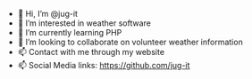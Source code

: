 - 👋 Hi, I’m @jug-it
- 👀 I’m interested in weather software
- 🌱 I’m currently learning PHP
- 💞️ I’m looking to collaborate on volunteer weather information
- 📫 Contact with me through my website
- 📫 Social Media links: https://github.com/jug-it

<!---
jug-it/jug-it is a ✨ special ✨ repository because its `README.md` (this file) appears on your GitHub profile.
You can click the Preview link to take a look at your changes.
--->
